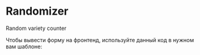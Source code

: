 # Randomizer
Random variety counter


Чтобы вывести форму на фронтенд, используйте данный код в нужном вам шаблоне:

<?php

  if(function_exists('createFormRandomize')){

    createFormRandomize(); 

  } 

?>
